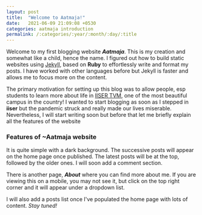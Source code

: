 ```yaml
---
layout: post
title:  "Welcome to Aatmaja!"
date:   2021-06-09 21:09:08 +0530
categories: aatmaja introduction
permalink: /:categories/:year/:month/:day/:title
---
```

Welcome to my first blogging website ***Aatmaja***. This is my creation and somewhat like a child, hence the name. I figured out how to build static websites using [Jekyll][jekyll], based on **Ruby** to effortlessly write and format my posts. I have worked with other languages before but Jekyll is faster and allows me to focus more on the content.

The primary motivation for setting up this blog was to allow people, esp students to learn more about life in [IISER TVM][iiser], one of the most beautiful campus in the country! I wanted to start blogging as soon as I stepped in **iiser** but the pandemic struck and really made our lives miserable. Nevertheless, I will start writing soon but before that let me briefly explain all the features of the website

### Features of ~Aatmaja website

It is quite simple with a dark background. The successive posts will appear on the home page once published. The latest posts will be at the top, followed by the older ones. I will soon add a comment section.

There is another page, ***About*** where you can find more about me. If you are viewing this on a mobile, you may not see it, but click on the top right corner and it will appear under a dropdown list.

I will also add a posts list once I've populated the home page with lots of content. _Stay tuned!_

[jekyll]: https://jekyllrb.com/
[iiser]: https://www.iisertvm.ac.in/

